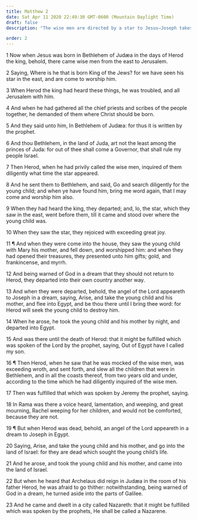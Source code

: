 ```yaml
---
title: Matthew 2
date: Sat Apr 11 2020 22:49:30 GMT-0600 (Mountain Daylight Time)
draft: false
description: "The wise men are directed by a star to Jesus—Joseph takes the child to Egypt—Herod slays the children in Bethlehem—Jesus is taken to Nazareth to dwell."

order: 2
---
```

    
1 Now when Jesus was born in Bethlehem of Judæa in the days of Herod the king, behold, there came wise men from the east to Jerusalem.

2 Saying, Where is he that is born King of the Jews? for we have seen his star in the east, and are come to worship him.

3 When Herod the king had heard these things, he was troubled, and all Jerusalem with him.

4 And when he had gathered all the chief priests and scribes of the people together, he demanded of them where Christ should be born.

5 And they said unto him, In Bethlehem of Judæa: for thus it is written by the prophet.

6 And thou Bethlehem, in the land of Juda, art not the least among the princes of Juda: for out of thee shall come a Governor, that shall rule my people Israel.

7 Then Herod, when he had privily called the wise men, inquired of them diligently what time the star appeared.

8 And he sent them to Bethlehem, and said, Go and search diligently for the young child; and when ye have found him, bring me word again, that I may come and worship him also.

9 When they had heard the king, they departed; and, lo, the star, which they saw in the east, went before them, till it came and stood over where the young child was.

10 When they saw the star, they rejoiced with exceeding great joy.

11 ¶ And when they were come into the house, they saw the young child with Mary his mother, and fell down, and worshipped him: and when they had opened their treasures, they presented unto him gifts; gold, and frankincense, and myrrh.

12 And being warned of God in a dream that they should not return to Herod, they departed into their own country another way.

13 And when they were departed, behold, the angel of the Lord appeareth to Joseph in a dream, saying, Arise, and take the young child and his mother, and flee into Egypt, and be thou there until I bring thee word: for Herod will seek the young child to destroy him.

14 When he arose, he took the young child and his mother by night, and departed into Egypt.

15 And was there until the death of Herod: that it might be fulfilled which was spoken of the Lord by the prophet, saying, Out of Egypt have I called my son.

16 ¶ Then Herod, when he saw that he was mocked of the wise men, was exceeding wroth, and sent forth, and slew all the children that were in Bethlehem, and in all the coasts thereof, from two years old and under, according to the time which he had diligently inquired of the wise men.

17 Then was fulfilled that which was spoken by Jeremy the prophet, saying.

18 In Rama was there a voice heard, lamentation, and weeping, and great mourning, Rachel weeping for her children, and would not be comforted, because they are not.

19 ¶ But when Herod was dead, behold, an angel of the Lord appeareth in a dream to Joseph in Egypt.

20 Saying, Arise, and take the young child and his mother, and go into the land of Israel: for they are dead which sought the young child’s life.

21 And he arose, and took the young child and his mother, and came into the land of Israel.

22 But when he heard that Archelaus did reign in Judæa in the room of his father Herod, he was afraid to go thither: notwithstanding, being warned of God in a dream, he turned aside into the parts of Galilee.

23 And he came and dwelt in a city called Nazareth: that it might be fulfilled which was spoken by the prophets, He shall be called a Nazarene.
